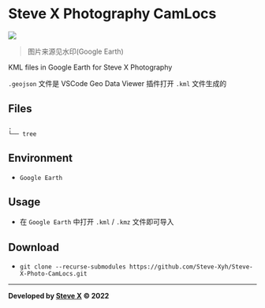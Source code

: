 # Steve X Photography CamLocs  

<img src="https://lh5.googleusercontent.com/p/AF1QipP3w7iKkk231OXl7suDOWKQE3xRyhERt7s9nXJO=h1440">

> 图片来源见水印(Google Earth)

KML files in Google Earth for Steve X Photography

`.geojson` 文件是 VSCode Geo Data Viewer 插件打开 `.kml` 文件生成的

## Files  
```  
.
└── tree
```  

## Environment
- `Google Earth`

## Usage  
- 在 `Google Earth` 中打开 `.kml` / `.kmz` 文件即可导入


## Download  
- `git clone --recurse-submodules https://github.com/Steve-Xyh/Steve-X-Photo-CamLocs.git`  


---  
**Developed by [Steve X](https://github.com/Steve-Xyh/Steve-X-Photo-CamLocs) © 2022**  
